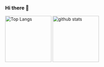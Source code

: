 ### Hi there 👋
<p align="left"> 
  <img alt="Top Langs" height="150px" src="https://github-readme-stats.vercel.app/api/top-langs/?username=Takkar-915&hide=jupyter%20noteboo&layout=compact&show_icons=true&theme=onedark" />
  <img alt="github stats" height="150px" src="https://github-readme-stats.vercel.app/api?username=Takkar-915&theme=onedark&show_icons=ture" />
</p>

<!-- [![trophy](https://github-profile-trophy.vercel.app/?username=Takkar-915&theme=onedark&column=7
)](https://github.com/ryo-ma/github-profile-trophy) -->
<!--
**Takkar-915/Takkar-915** is a ✨ _special_ ✨ repository because its `README.md` (this file) appears on your GitHub profile.

Here are someTakkar-915as to get you started:

- 🔭 I’m currently working on ...
- 🌱 I’m currently learning ...
- 👯 I’m looking to collaborate on ...
- 🤔 I’m looking for help with ...
- 💬 Ask me about ...
- 📫 How to reach me: ...
- 😄 Pronouns: ...
- ⚡ Fun fact: ...
-->
